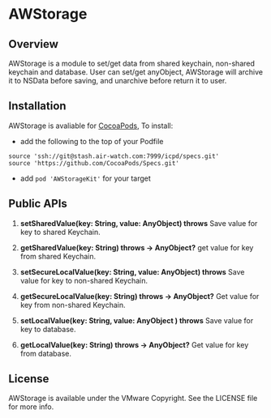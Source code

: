 # AWStorage

## Overview

AWStorage is a module to set/get data from shared keychain, non-shared keychain and database. User can set/get anyObject, AWStorage will archive it to NSData before saving, and unarchive before return it to user.

## Installation

AWStorage is avaliable for [CocoaPods](http://cocoapods.org), To install:

* add the following to the top of your Podfile
```
source 'ssh://git@stash.air-watch.com:7999/icpd/specs.git'
source 'https://github.com/CocoaPods/Specs.git'
```
* add `pod 'AWStorageKit'` for your target

## Public APIs

1. **setSharedValue(key: String, value: AnyObject) throws**
Save value for key to shared Keychain.

2. **getSharedValue(key: String) throws -> AnyObject?**
get value for key from shared Keychain.

3. **setSecureLocalValue(key: String, value: AnyObject) throws**
Save value for key to non-shared Keychain.

4. **getSecureLocalValue(key: String) throws -> AnyObject?**
Get value for key from non-shared Keychain.

5. **setLocalValue(key: String, value: AnyObject ) throws**
Save value for key to database.

6. **getLocalValue(key: String) throws -> AnyObject?**
Get value for key from database.

## License

AWStorage is available under the VMware Copyright. See the LICENSE file for more info.
